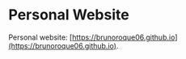 # Personal Website

Personal website: [https://brunoroque06.github.io](https://brunoroque06.github.io).
